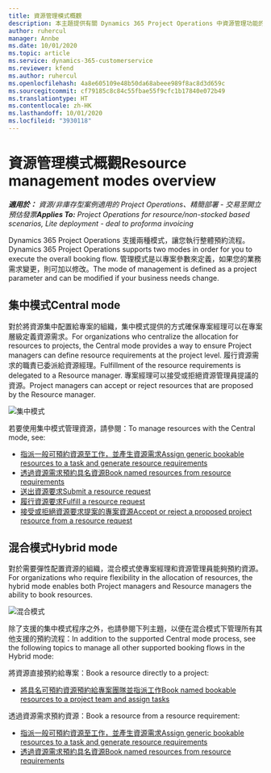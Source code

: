 ```yaml
---
title: 資源管理模式概觀
description: 本主題提供有關 Dynamics 365 Project Operations 中資源管理功能的資訊。
author: ruhercul
manager: Annbe
ms.date: 10/01/2020
ms.topic: article
ms.service: dynamics-365-customerservice
ms.reviewer: kfend
ms.author: ruhercul
ms.openlocfilehash: 4a8e605109e48b50da68abeee989f8ac8d3d659c
ms.sourcegitcommit: cf79185c8c84c55fbae55f9cfc1b17840e072b49
ms.translationtype: HT
ms.contentlocale: zh-HK
ms.lasthandoff: 10/01/2020
ms.locfileid: "3930118"
---
```

# <a name="resource-management-modes-overview"></a><span data-ttu-id="f1c27-103">資源管理模式概觀</span><span class="sxs-lookup"><span data-stu-id="f1c27-103">Resource management modes overview</span></span>

<span data-ttu-id="f1c27-104">_**適用於：** 資源/非庫存型案例適用的 Project Operations、精簡部署 - 交易至開立預估發票_</span><span class="sxs-lookup"><span data-stu-id="f1c27-104">_**Applies To:** Project Operations for resource/non-stocked based scenarios, Lite deployment - deal to proforma invoicing_</span></span>


<span data-ttu-id="f1c27-105">Dynamics 365 Project Operations 支援兩種模式，讓您執行整體預約流程。</span><span class="sxs-lookup"><span data-stu-id="f1c27-105">Dynamics 365 Project Operations supports two modes in order for you to execute the overall booking flow.</span></span> <span data-ttu-id="f1c27-106">管理模式是以專案參數來定義，如果您的業務需求變更，則可加以修改。</span><span class="sxs-lookup"><span data-stu-id="f1c27-106">The mode of management is defined as a project parameter and can be modified if your business needs change.</span></span>    

## <a name="central-mode"></a><span data-ttu-id="f1c27-107">集中模式</span><span class="sxs-lookup"><span data-stu-id="f1c27-107">Central mode</span></span>
<span data-ttu-id="f1c27-108">對於將資源集中配置給專案的組織，集中模式提供的方式確保專案經理可以在專案層級定義資源需求。</span><span class="sxs-lookup"><span data-stu-id="f1c27-108">For organizations who centralize the allocation for resources to projects, the Central mode provides a way to ensure Project managers can define resource requirements at the project level.</span></span> <span data-ttu-id="f1c27-109">履行資源需求的職責已委派給資源經理。</span><span class="sxs-lookup"><span data-stu-id="f1c27-109">Fulfillment of the resource requirements is delegated to a Resource manager.</span></span> <span data-ttu-id="f1c27-110">專案經理可以接受或拒絕資源管理員提議的資源。</span><span class="sxs-lookup"><span data-stu-id="f1c27-110">Project managers can accept or reject resources that are proposed by the Resource manager.</span></span>

![集中模式](./media/resource-management-central.png)

<span data-ttu-id="f1c27-112">若要使用集中模式管理資源，請參閱：</span><span class="sxs-lookup"><span data-stu-id="f1c27-112">To manage resources with the Central mode, see:</span></span>

- [<span data-ttu-id="f1c27-113">指派一般可預約資源至工作，並產生資源需求</span><span class="sxs-lookup"><span data-stu-id="f1c27-113">Assign generic bookable resources to a task and generate resource requirements</span></span>](https://docs.microsoft.com/dynamics365/project-service/assign-generic-bookable-resource)
- [<span data-ttu-id="f1c27-114">透過資源需求預約具名資源</span><span class="sxs-lookup"><span data-stu-id="f1c27-114">Book named resources from resource requirements</span></span>](https://docs.microsoft.com/dynamics365/project-service/book-named-resource)
- [<span data-ttu-id="f1c27-115">送出資源要求</span><span class="sxs-lookup"><span data-stu-id="f1c27-115">Submit a resource request</span></span>](https://docs.microsoft.com/dynamics365/project-service/submit-resource-request)
- [<span data-ttu-id="f1c27-116">履行資源要求</span><span class="sxs-lookup"><span data-stu-id="f1c27-116">Fulfill a resource request</span></span>](https://docs.microsoft.com/dynamics365/project-service/resource-management-fulfill-requests)
- [<span data-ttu-id="f1c27-117">接受或拒絕資源要求提案的專案資源</span><span class="sxs-lookup"><span data-stu-id="f1c27-117">Accept or reject a proposed project resource from a resource request</span></span>](https://docs.microsoft.com/dynamics365/project-service/accept-reject-proposed-resource)

## <a name="hybrid-mode"></a><span data-ttu-id="f1c27-118">混合模式</span><span class="sxs-lookup"><span data-stu-id="f1c27-118">Hybrid mode</span></span>
<span data-ttu-id="f1c27-119">對於需要彈性配置資源的組織，混合模式使專案經理和資源管理員能夠預約資源。</span><span class="sxs-lookup"><span data-stu-id="f1c27-119">For organizations who require flexibility in the allocation of resources, the hybrid mode enables both Project managers and Resource managers the ability to book resources.</span></span>

![混合模式](./media/resource-management-hybrid.png)

<span data-ttu-id="f1c27-121">除了支援的集中模式程序之外，也請參閱下列主題，以便在混合模式下管理所有其他支援的預約流程：</span><span class="sxs-lookup"><span data-stu-id="f1c27-121">In addition to the supported Central mode process, see the following topics to manage all other supported booking flows in the Hybrid mode:</span></span>

<span data-ttu-id="f1c27-122">將資源直接預約給專案：</span><span class="sxs-lookup"><span data-stu-id="f1c27-122">Book a resource directly to a project:</span></span>
- [<span data-ttu-id="f1c27-123">將具名可預約資源預約給專案團隊並指派工作</span><span class="sxs-lookup"><span data-stu-id="f1c27-123">Book named bookable resources to a project team and assign tasks</span></span>](https://docs.microsoft.com/dynamics365/project-service/assign-named-bookable-resource)

<span data-ttu-id="f1c27-124">透過資源需求預約資源：</span><span class="sxs-lookup"><span data-stu-id="f1c27-124">Book a resource from a resource requirement:</span></span>
- [<span data-ttu-id="f1c27-125">指派一般可預約資源至工作，並產生資源需求</span><span class="sxs-lookup"><span data-stu-id="f1c27-125">Assign generic bookable resources to a task and generate resource requirements</span></span>](https://docs.microsoft.com/dynamics365/project-service/assign-generic-bookable-resource)
- [<span data-ttu-id="f1c27-126">透過資源需求預約具名資源</span><span class="sxs-lookup"><span data-stu-id="f1c27-126">Book named resources from resource requirements</span></span>](https://docs.microsoft.com/dynamics365/project-service/book-named-resource)
